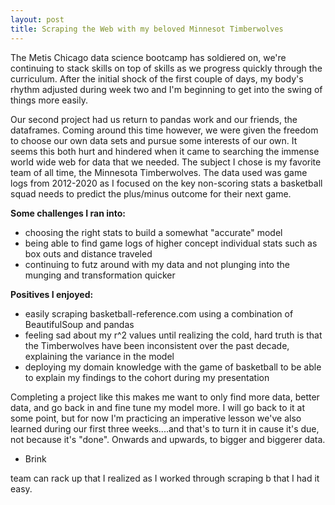 ```yaml
---
layout: post
title: Scraping the Web with my beloved Minnesot Timberwolves
---
```


The Metis Chicago data science bootcamp has soldiered on, we're continuing to stack skills on top of skills as we progress quickly through the curriculum.  After the initial shock of the first couple of days, my body's rhythm adjusted during week two and I'm beginning to get into the swing of things more easily.

Our second project had us return to pandas work and our friends, the dataframes. Coming around this time however, we were given the freedom to choose our own data sets and pursue some interests of our own.  It seems this both hurt and hindered when it came to searching the immense world wide web for data that we needed. The subject I chose is my favorite team of all time, the Minnesota Timberwolves. The data used was game logs from 2012-2020 as I focused on the key non-scoring stats a basketball squad needs to predict the plus/minus outcome for their next game.

**Some challenges I ran into:**
* choosing the right stats to build a somewhat "accurate" model
* being able to find game logs of higher concept individual stats such as box outs and distance traveled
* continuing to futz around with my data and not plunging into the munging and transformation quicker

**Positives I enjoyed:**
* easily scraping basketball-reference.com using a combination of BeautifulSoup and pandas
* feeling sad about my r^2 values until realizing the cold, hard truth is that the Timberwolves have been inconsistent over the past decade, explaining the variance in the model
* deploying my domain knowledge with the game of basketball to be able to explain my findings to the cohort during my presentation


Completing a project like this makes me want to only find more data, better data, and go back in and fine tune my model more. I will go back to it at some point, but for now I'm practicing an imperative lesson we've also learned during our first three weeks....and that's to turn it in cause it's due, not because it's "done". Onwards and upwards, to bigger and biggerer data.

- Brink

team can rack up that I realized as I worked through scraping b that I had it easy.
